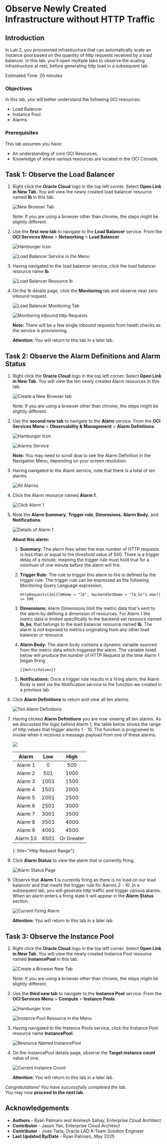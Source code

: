 # Observe Newly Created Infrastructure without HTTP Traffic

## Introduction

In Lab 2, you provisioned infrastructure that can automatically scale an instance pool based on the quantity of http requests received by a load balancer. In this lab, you'll open multiple tabs to observe the scaling infrastructure at rest, before generating http load in a subsequent lab.

Estimated Time: 20 minutes

### Objectives

In this lab, you will better understand the following OCI resources:

* Load Balancer
* Instance Pool
* Alarms

### Prerequisites

This lab assumes you have:

* An understanding of core OCI Resources.
* Knowledge of where various resources are located in the OCI Console.

## Task 1: Observe the Load Balancer

1. Right click the **Oracle Cloud** logo in the top left corner. Select **Open Link in New Tab**. You will view the newly created load balancer resource named **lb** in this tab.

    ![New Browser Tab](images/new_tab.png)

    Note: If you are using a browser other than chrome, the steps might be slightly different.

2. Use the **first new tab** to navigate to the **Load Balancer** service. From the **OCI Services Menu** > **Networking** > **Load Balancer**.

    ![Hamburger Icon](images/hamburger.png)

    ![Load Balancer Service in the Menu](images/load_balancer.png)

3. Having navigated to the load balancer service, click the load balancer resource name **lb**.

    ![Load Balancer Resource lb](images/click_lb.png)

4. On the lb details page, click the **Monitoring** tab and observe near zero inbound request.

    ![Load Balancer Monitoring Tab](images/lb_monitoring.png)

    ![Monitoring Inbound http Requests](images/inbound_requests.png)

    **Note:** There will be a few single inbound requests from heath checks as the service is provisioning.

    **Attention:** You will return to this tab in a later lab.

## Task 2: Observe the Alarm Definitions and Alarm Status

1. Right click the **Oracle Cloud** logo in the top left corner. Select **Open Link in New Tab**. You will view the ten newly created Alarm resources in this tab.

    ![Create a New Browser tab](images/new_tab.png)

    Note: If you are using a browser other than chrome, the steps might be slightly different.

2. Use the **second new tab** to navigate to the **Alarm** service. From the **OCI Services Menu** > **Observability & Management** > **Alarm Definitions**.

    ![Hamburger Icon](images/hamburger.png)

    ![Alarms Service](images/alarms.png)

    **Note:** You may need to scroll dow to see the Alarm Definition in the Navigation Menu, depending on your screen resolution.

3. Having navigated to the Alarm service, note that there is a total of ten alarms.

    ![All Alarms](images/all_alarms.png)

4. Click the Alarm resource named **Alarm 1**.

    ![Click Alarm 1](images/alarm_1.png)

5. Note the **Alarm Summary**, **Trigger rule**, **Dimensions**, **Alarm Body**, and **Notifications**.

    ![Details of Alarm 1](images/alarm1_details.png)

    **About this alarm:**
    1. **Summary:** The alarm fires when the max number of HTTP requests is less than or equal to the threshold value of 500. There is a trigger delay of a minute, meaning the trigger rule must hold true for a minimum of one minute before the alarm will fire.
    2. **Trigger Rule:** The rule to trigger this alarm to fire is defined by the trigger rule. The trigger rule can be expressed as the following Monitoring Query Language expression. 

        ```HttpRequests[1m]{lbName = "lb", backendSetName = "lb_bs"}.max() <= 500```
    3. **Dimensions:** Alarm Dimensions limit the metric data that's sent to the alarm by defining a dimension of resources. For Alarm 1 the metric data is limited specifically to the backend set resource named **lb_bs**, that belongs to the load balancer resource named **lb**. The alarm is not exposed to metrics originating from any other load balancer or resource.
    4. **Alarm Body:** The alarm body contains a dynamic variable sourced from the metric data which triggered the alarm. The variable listed below will produce the number of HTTP Request at the time Alarm 1 began firing.

        ```{{metricValues}}```
    5. **Notifications:** Once a trigger rule results in a firing alarm, the Alarm Body is sent via the Notification service to the function we created in a previous lab.

6. Click **Alarm Definitions** to return and view all ten alarms.

    ![Ten Alarm Definitions](images/alarm_definitions.png)

7. Having clicked **Alarm Definitions** you are now viewing all ten alarms. As we discussed the logic behind Alarm 1, the table below shows the range of http values that trigger alarms 1 - 10. The function is programed to invoke when it receives a message payload from one of these alarms.

    ![](images/all_alarms.png)

    |     Alarm     |      Low      |     High     |
    | :-----------: | :-----------: | :----------: |
    | Alarm 1       |       0       |      500     |
    | Alarm 2       |      501      | 1000         |
    | Alarm 3       |      1001     | 1500         |
    | Alarm 4       |      1501     | 2000         |
    | Alarm 5       |      2001     | 2500         |
    | Alarm 6       |      2501     | 3000         |
    | Alarm 7       |      3001     | 3500         |
    | Alarm 8       |      3501     | 4000         |
    | Alarm 9       |      4001     | 4500         |
    | Alarm 10      |      4501     | Or Greater   |
    {: title="Http Request Range"}

8. Click **Alarm Status** to view the alarm that is currently firing.

    ![Alarm Status Page](images/alarm_status.png)

9. Observe that **Alarm 1** is currently firing as there is no load on our load balancer and that meets the trigger rule for Alarms 2 - 10. In a subsequent lab, you will generate http traffic and trigger various alarms. When an alarm enters a firing state it will appear in the **Alarm Status** section.

    ![Current Firing Alarm](images/alarm1_fire.png)

    **Attention:** You will return to this tab in a later lab.

## Task 3: Observe the Instance Pool

1. Right click the **Oracle Cloud** logo in the top left corner. Select **Open Link in New Tab**. You will view the newly created Instance Pool resource named **InstancePool** in this tab.

    ![Create a Browser New Tab](images/new_tab.png)

    Note: If you are using a browser other than chrome, the steps might be slightly different.

2. Use the **third new tab** to navigate to the **Instance Pool** service. From the **OCI Services Menu** > **Compute** > **Instance Pools**.

    ![Hamburger Icon](images/hamburger.png)

    ![Instance Pool Resource in the Menu](images/instance_pools.png)

3. Having navigated to the Instance Pools service, click the Instance Pool resource name **InstancePool**.

    ![Resource Named InstancePool](images/click_instancepool.png)

4. On the InstancePool details page, observe the **Target instance count** value of one.

    ![Current Instance Count](images/target_instance_count.png)

    **Attention:** You will return to this tab in a later lab.

*Congratulations! You have successfully completed the lab.*<br/>
You may now **proceed to the next lab**.

## Acknowledgements
* **Authors** - Ryan Palmaro and Animesh Sahay, Enterprise Cloud Architect
* **Contributor** -  Jason Yan, Enterprise Cloud Architect
* **Contributor** -  Joao Tarla, Oracle LAD A-Team Solution Engineer
* **Last Updated By/Date** - Ryan Palmaro, May 2025
